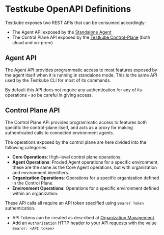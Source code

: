 # Testkube OpenAPI Definitions

Testkube exposes two REST APIs that can be consumed accordingly:

- The Agent API exposed by the [Standalone Agent](/articles/install/standalone-agent)
- The Control Plane API exposed by the [Testkube Control-Plane](/articles/install/overview) (both cloud and on-prem)

## Agent API

The Agent API provides programmatic access to most features exposed
by the agent itself when it is running in standalone mode. This is the same API used by 
the Testkube CLI for most of its commands. 

By default this API does not require any authentication for any of its operations - so be careful in giving access.

## Control Plane API

The Control Plane API provides programmatic access 
to features both specific the control-plane itself, and acts as a proxy for making
authenticated calls to connected environment agents. 

The operations exposed by the control plane are here divided into the following categories:

- **Core Operations**: High-level control plane operations. 
- **Agent Operations**: Proxied Agent operations for a specific environment, these are the same as the Core Agent operations, 
  but with organization and environment identifiers.
- **Organization Operations**: Operations for a specific organization defined in the Control Plane.
- **Environment Operations**: Operations for a specific environment defined within an organization.

These API calls all require an API token specified using `Bearer Token` authentication. 
- API Tokens can be created as described at [Organization Management](../testkube-pro/articles/api-token-management).
- Add an `Authorization` HTTP header to your API requests with the value `Bearer: <API token>`

